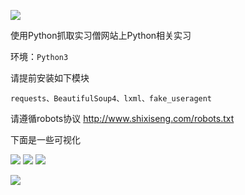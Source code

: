 ![](http://i.imgur.com/N6Jkcuh.png)

使用Python抓取实习僧网站上Python相关实习

环境：`Python3`

请提前安装如下模块

    requests、BeautifulSoup4、lxml、fake_useragent


请遵循robots协议 http://www.shixiseng.com/robots.txt


下面是一些可视化

![](http://i.imgur.com/21pzfeY.png)
![](http://i.imgur.com/4reCtJM.png)
![](http://i.imgur.com/PcjXkyx.png)

![](http://i.imgur.com/xGOvq91.png)
